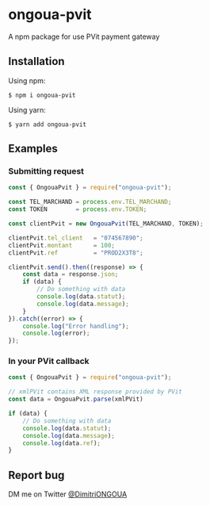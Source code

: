 # ongoua-pvit
A npm package for use PVit payment gateway

## Installation

Using npm:
```shell
$ npm i ongoua-pvit
```

Using yarn:
```shell
$ yarn add ongoua-pvit
```
## Examples
### Submitting request
```js
const { OngouaPvit } = require("ongoua-pvit");

const TEL_MARCHAND = process.env.TEL_MARCHAND;
const TOKEN        = process.env.TOKEN;

const clientPvit = new OngouaPvit(TEL_MARCHAND, TOKEN);

clientPvit.tel_client   = "074567890";
clientPvit.montant      = 100;
clientPvit.ref          = "PROD2X3T8";

clientPvit.send().then((response) => {
    const data = response.json;
    if (data) {
        // Do something with data
        console.log(data.statut);
        console.log(data.message);
    }
}).catch((error) => {
    console.log("Error handling");
    console.log(error);
});
```
### In your PVit callback
```js
const { OngouaPvit } = require("ongoua-pvit");

// xmlPVit contains XML response provided by PVit
const data = OngouaPvit.parse(xmlPVit)

if (data) {
    // Do something with data
    console.log(data.statut);
    console.log(data.message);
    console.log(data.ref);
}
```

## Report bug
DM me on Twitter [@DimitriONGOUA](https://twitter.com/DimitriOngoua)
